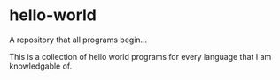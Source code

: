 # hello-world
A repository that all programs begin...

This is a collection of hello world programs for every language that I am knowledgable of.
